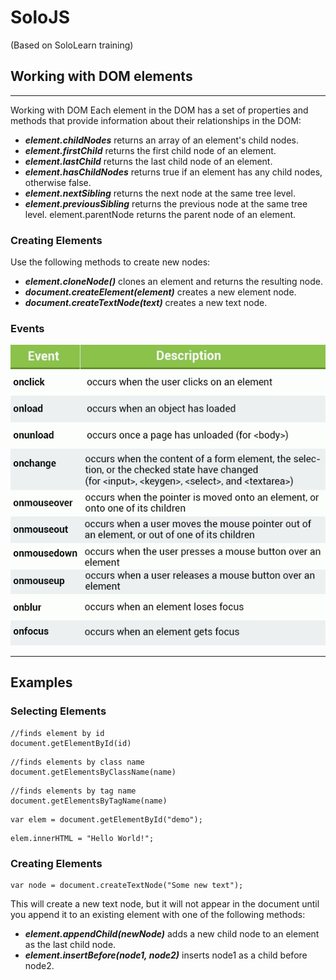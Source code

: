 # SoloJS
(Based on SoloLearn training)

## Working with DOM elements
---
Working with DOM
Each element in the DOM has a set of properties and methods that provide information about their relationships in the DOM:
- ***element.childNodes*** returns an array of an element's child nodes.
- ***element.firstChild*** returns the first child node of an element.
- ***element.lastChild*** returns the last child node of an element.
- ***element.hasChildNodes*** returns true if an element has any child nodes, otherwise false.
- ***element.nextSibling*** returns the next node at the same tree level.
- ***element.previousSibling*** returns the previous node at the same tree level.
element.parentNode returns the parent node of an element.

### Creating Elements


Use the following methods to create new nodes:
- ***element.cloneNode()*** clones an element and returns the resulting node.
- ***document.createElement(element)*** creates a new element node.
- ***document.createTextNode(text)*** creates a new text node.



### Events
![Events](images/Events.png)


---
## Examples

### Selecting Elements

```
//finds element by id
document.getElementById(id) 
```

```
//finds elements by class name
document.getElementsByClassName(name) 
```

```
//finds elements by tag name
document.getElementsByTagName(name)
```

```
var elem = document.getElementById("demo");
```

```
elem.innerHTML = "Hello World!";
```

### Creating Elements
```
var node = document.createTextNode("Some new text");
```
This will create a new text node, but it will not appear in the document until you append it to an existing element with one of the following methods:
- ***element.appendChild(newNode)*** adds a new child node to an element as the last child node.
- ***element.insertBefore(node1, node2)*** inserts node1 as a child before node2. 
